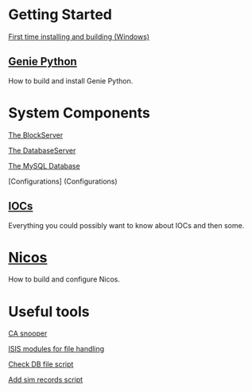 # Getting Started

[First time installing and building (Windows)](First-time-installing-and-building-(Windows))

## [Genie Python](Building-and-installing-genie_python)

How to build and install Genie Python.

# System Components

[The BlockServer](BlockServer)

[The DatabaseServer](The-DatabaseServer)

[The MySQL Database](The-MySQL-Database)

[Configurations] (Configurations)

## [IOCs](IOCs)

Everything you could possibly want to know about IOCs and then some.

# [Nicos](Nicos)

How to build and configure Nicos.

# Useful tools

[CA snooper](CA-snooper)

[ISIS modules for file handling](ISIS-modules-for-file-handling)

[Check DB file script](Check-db-file)

[Add sim records script](Add-sim-records-script)